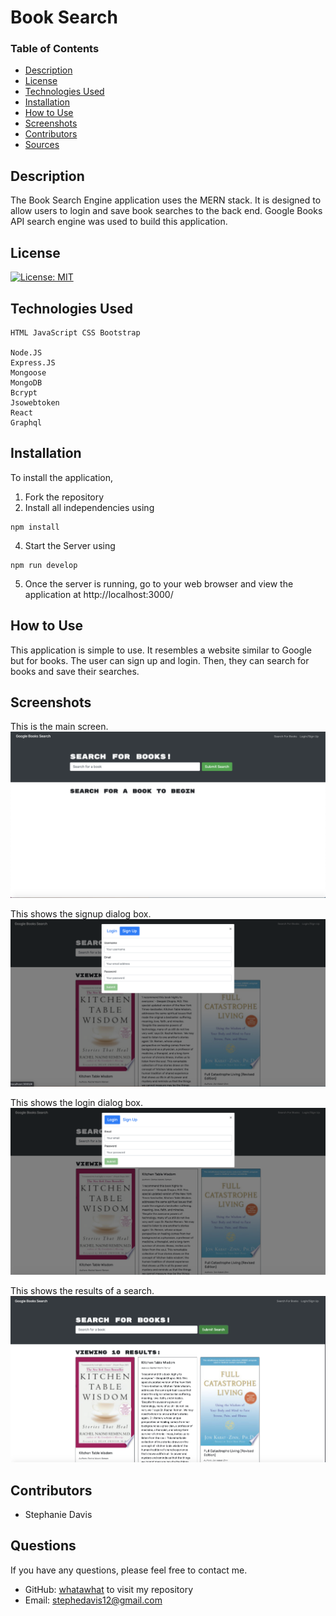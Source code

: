 # Book Search

### Table of Contents
- [Description](#Description)
- [License](#license)
- [Technologies Used](#Technologies-Used)
- [Installation](#installation)
- [How to Use](#how-to-use)
- [Screenshots](#screenshots)
- [Contributors](#contributors)
- [Sources](#sources)

## Description
The Book Search Engine application uses the MERN stack. It is designed to allow users to login and save book searches to the back end. Google Books API search engine was used to build this application.

## License
[![License: MIT](https://img.shields.io/badge/License-MIT-yellow.svg)](https://opensource.org/licenses/MIT)

## Technologies Used
```
HTML JavaScript CSS Bootstrap

Node.JS
Express.JS
Mongoose
MongoDB
Bcrypt
Jsowebtoken
React
Graphql

```
## Installation
To install the application, 
1. Fork the repository
2. Install all independencies using
```
npm install
```

4. Start the Server using
```
npm run develop
```
5. Once the server is running, go to your web browser and view the application at http://localhost:3000/

## How to Use
This application is simple to use. It resembles a website similar to Google but for books. The user can sign up  and login. Then, they can search for books and save their searches.

## Screenshots
This is the main screen. 
![Mainpage](images/bookSearchMain.png)

This shows the signup dialog box.
![Signup dialog box](images/bookSearchSignup.png)

This shows the login dialog box.
![Login dialog box](images/bookSearchLogin.png)

This shows the results of a search.
![Search results](images/bookSearchResults.png)

## Contributors
- Stephanie Davis

## Questions
If you have any questions, please feel free to contact me. 
- GitHub: [whatawhat](www.github.com/whatawhat) to visit my repository
- Email: stephedavis12@gmail.com

